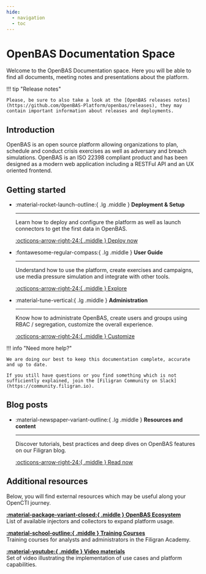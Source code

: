 ```yaml
---
hide:
  - navigation
  - toc
---
```


# OpenBAS Documentation Space

Welcome to the OpenBAS Documentation space. Here you will be able to find all documents, meeting notes and presentations about the platform.


!!! tip "Release notes"

    Please, be sure to also take a look at the [OpenBAS releases notes](https://github.com/OpenBAS-Platform/openbas/releases), they may contain important information about releases and deployments.

## Introduction

OpenBAS is an open source platform allowing organizations to plan, schedule and conduct crisis exercises as well as adversary and breach simulations. OpenBAS is an ISO 22398 compliant product and has been designed as a modern web application including a RESTFul API and an UX oriented frontend.

## Getting started

<div class="grid cards" markdown>

-   :material-rocket-launch-outline:{ .lg .middle } __Deployment & Setup__

    ---

    Learn how to deploy and configure the platform as well as
    launch connectors to get the first data in OpenBAS.

    [:octicons-arrow-right-24:{ .middle } Deploy now](deployment/platform/overview.md)

-   :fontawesome-regular-compass:{ .lg .middle } __User Guide__

    ---

    Understand how to use the platform, create exercises and campaigns, use 
    media pressure simulation and integrate with other tools. 

    [:octicons-arrow-right-24:{ .middle } Explore](usage/getting-started.md)

-   :material-tune-vertical:{ .lg .middle } __Administration__

    ---

    Know how to administrate OpenBAS, create users and groups using RBAC /
    segregation, customize the overall experience.

    [:octicons-arrow-right-24:{ .middle } Customize](administration/introduction.md)

</div>

!!! info "Need more help?"

    We are doing our best to keep this documentation complete, accurate and up to date. 
    
    If you still have questions or you find something which is not sufficiently explained, join the [Filigran Community on Slack](https://community.filigran.io).


## Blog posts

<div class="grid cards" markdown>

-   :material-newspaper-variant-outline:{ .lg .middle } __Resources and content__

    ---

    Discover tutorials, best practices and deep dives on OpenBAS features on our Filigran blog.

    [:octicons-arrow-right-24:{ .middle } Read now](https://blog.filigran.io)
</div>

## Additional resources

Below, you will find external resources which may be useful along your OpenCTI journey.

<div class="grid" markdown>

[**:material-package-variant-closed:{ .middle } OpenBAS Ecosystem**](https://filigran.notion.site/OpenBAS-Ecosystem-30d8eb73d7d04611843e758ddef8941b)<br />
List of available injectors and collectors to expand platform usage.

[**:material-school-outline:{ .middle } Training Courses**](https://academy.filigran.io)<br />
Training courses for analysts and administrators in the Filigran Academy.

[**:material-youtube:{ .middle } Video materials**](https://www.youtube.com/@Filigran/videos)<br />
Set of video illustrating the implementation of use cases and platform capabilities.

</div>
<br /><br /><br />
